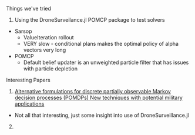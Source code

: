 Things we've tried
1. Using the DroneSurveilance.jl POMCP package to test solvers
  * Sarsop
    * ValueIteration rollout
    * VERY slow - conditional plans makes the optimal policy of alpha vectors very long
  * POMCP
    * Default belief updater is an unweighted particle filter that has issues with particle depletion
   

Interesting Papers
1. [Alternative formulations for discrete partially observable Markov decision processes (POMDPs)
New techniques with potential military applications](https://cradpdf.drdc-rddc.gc.ca/PDFS/unc431/p816751_A1b.pdf)
  * Not all that interesting, just some insight into use of DroneSurveillance.jl
2. 

